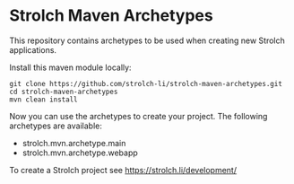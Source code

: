 # Strolch Maven Archetypes

This repository contains archetypes to be used when creating new Strolch applications.

Install this maven module locally:

    git clone https://github.com/strolch-li/strolch-maven-archetypes.git
    cd strolch-maven-archetypes
    mvn clean install

Now you can use the archetypes to create your project. The following archetypes are available:

* strolch.mvn.archetype.main
* strolch.mvn.archetype.webapp

To create a Strolch project see https://strolch.li/development/
